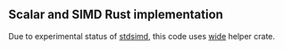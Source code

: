 ## Scalar and SIMD Rust implementation

Due to experimental status of [stdsimd](https://github.com/rust-lang/stdsimd), this code uses [wide](https://docs.rs/wide/0.6.4/wide/) helper crate.